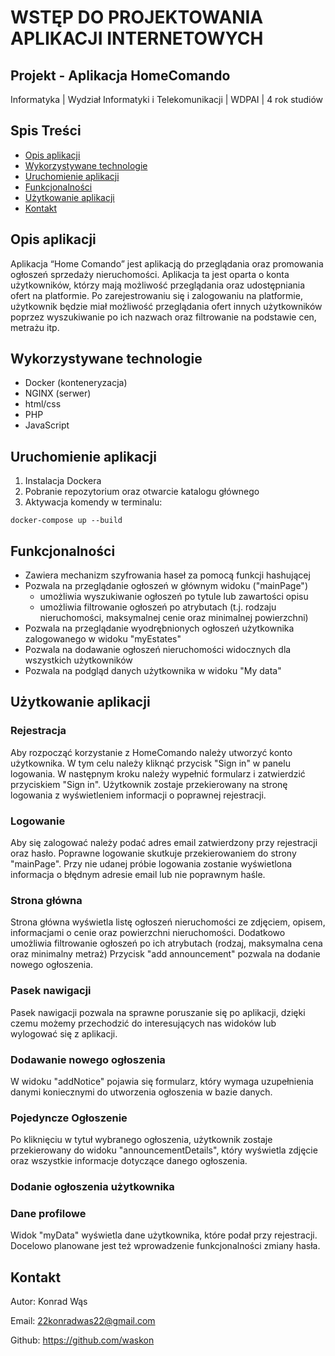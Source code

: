 # WSTĘP DO PROJEKTOWANIA APLIKACJI INTERNETOWYCH

## Projekt - Aplikacja HomeComando

Informatyka | Wydział Informatyki i Telekomunikacji | WDPAI | 4 rok studiów 

## Spis Treści
- [Opis aplikacji](#opis-aplikacji)
- [Wykorzystywane technologie](#wykorzystywane-technologie)
- [Uruchomienie aplikacji](#uruchomienie-aplikacji)
- [Funkcjonalności](#funkcjonalności)
- [Użytkowanie aplikacji](#użytkowanie-aplikacji)
- [Kontakt](#kontakt)

## Opis aplikacji
Aplikacja “Home Comando” jest aplikacją do przeglądania oraz promowania ogłoszeń sprzedaży nieruchomości.
Aplikacja ta jest oparta o konta użytkowników, którzy mają możliwość przeglądania oraz udostępniania ofert na platformie.
Po zarejestrowaniu się i zalogowaniu na platformie, użytkownik będzie miał możliwość przeglądania ofert innych użytkowników poprzez wyszukiwanie po ich nazwach oraz filtrowanie na podstawie cen, metrażu itp.

## Wykorzystywane technologie
- Docker (konteneryzacja)
- NGINX (serwer)
- html/css
- PHP 
- JavaScript

## Uruchomienie aplikacji
1. Instalacja Dockera
2. Pobranie repozytorium oraz otwarcie katalogu głównego
3. Aktywacja komendy w terminalu:
```
docker-compose up --build
```

## Funkcjonalności
- Zawiera mechanizm szyfrowania haseł za pomocą funkcji hashującej
- Pozwala na przeglądanie ogłoszeń w głównym widoku ("mainPage")
  * umożliwia wyszukiwanie ogłoszeń po tytule lub zawartości opisu
  * umożliwia filtrowanie ogłoszeń po atrybutach (t.j. rodzaju nieruchomości, maksymalnej cenie oraz minimalnej powierzchni)
- Pozwala na przeglądanie wyodrębnionych ogłoszeń użytkownika zalogowanego w widoku "myEstates"
- Pozwala na dodawanie ogłoszeń nieruchomości widocznych dla wszystkich użytkowników
- Pozwala na podgląd danych użytkownika w widoku "My data"

## Użytkowanie aplikacji

### Rejestracja
Aby rozpocząć korzystanie z HomeComando należy utworzyć konto użytkownika. 
W tym celu należy kliknąć przycisk "Sign in" w panelu logowania.
W następnym kroku należy wypełnić formularz i zatwierdzić przyciskiem "Sign in".
Użytkownik zostaje przekierowany na stronę logowania z wyświetleniem informacji o poprawnej rejestracji.

### Logowanie
Aby się zalogować należy podać adres email zatwierdzony przy rejestracji oraz hasło.
Poprawne logowanie skutkuje przekierowaniem do strony "mainPage".
Przy nie udanej próbie logowania zostanie wyświetlona informacja o błędnym adresie email lub nie poprawnym haśle.

### Strona główna
Strona główna wyświetla listę ogłoszeń nieruchomości ze zdjęciem, opisem, informacjami o cenie oraz powierzchni nieruchomości.
Dodatkowo umożliwia filtrowanie ogłoszeń po ich atrybutach (rodzaj, maksymalna cena oraz minimalny metraż)
Przycisk "add announcement" pozwala na dodanie nowego ogłoszenia.

### Pasek nawigacji
Pasek nawigacji pozwala na sprawne poruszanie się po aplikacji, dzięki czemu możemy przechodzić do interesujących nas widoków lub wylogować się z aplikacji.

### Dodawanie nowego ogłoszenia
W widoku "addNotice" pojawia się formularz, który wymaga uzupełnienia danymi koniecznymi do utworzenia ogłoszenia w bazie danych.

### Pojedyncze Ogłoszenie
Po kliknięciu w tytuł wybranego ogłoszenia, użytkownik zostaje przekierowany do widoku "announcementDetails", który wyświetla zdjęcie oraz wszystkie informacje dotyczące danego ogłoszenia.

### Dodanie ogłoszenia użytkownika

### Dane profilowe
Widok "myData" wyświetla dane użytkownika, które podał przy rejestracji.
Docelowo planowane jest też wprowadzenie funkcjonalności zmiany hasła.

## Kontakt
Autor: Konrad Wąs

Email: 22konradwas22@gmail.com

Github: https://github.com/waskon

